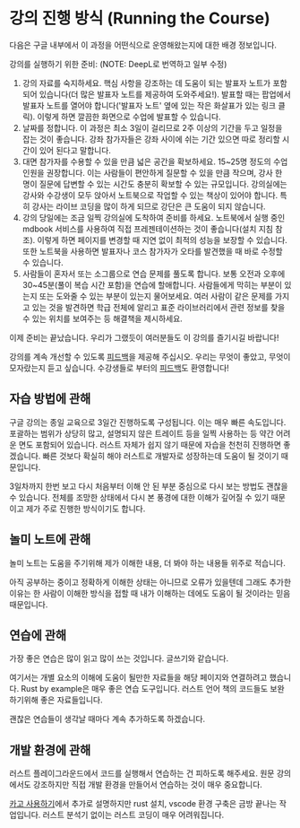 # 강의 진행 방식 (Running the Course)

다음은 구글 내부에서 이 과정을 어떤식으로 운영해왔는지에 대한 배경 정보입니다.

강의를 실행하기 위한 준비: (NOTE: DeepL로 번역하고 일부 수정)

1. 강의 자료를 숙지하세요. 핵심 사항을 강조하는 데 도움이 되는 발표자 노트가 포함되어 있습니다(더 많은 발표자 노트를 제공하여 도와주세요!). 발표할 때는 팝업에서 발표자 노트를 열어야 합니다('발표자 노트' 옆에 있는 작은 화살표가 있는 링크 클릭). 이렇게 하면 깔끔한 화면으로 수업에 발표할 수 있습니다.
2. 날짜를 정합니다. 이 과정은 최소 3일이 걸리므로 2주 이상의 기간을 두고 일정을 잡는 것이 좋습니다. 강좌 참가자들은 강좌 사이에 쉬는 기간 있으면 따로 정리할 시간이 있어 된다고 말합니다.
3. 대면 참가자를 수용할 수 있을 만큼 넓은 공간을 확보하세요. 15\~25명 정도의 수업 인원을 권장합니다. 이는 사람들이 편안하게 질문할 수 있을 만큼 작으며, 강사 한 명이 질문에 답변할 수 있는 시간도 충분히 확보할 수 있는 규모입니다. 강의실에는 강사와 수강생이 모두 앉아서 노트북으로 작업할 수 있는 책상이 있어야 합니다. 특히 강사는 라이브 코딩을 많이 하게 되므로 강단은 큰 도움이 되지 않습니다.
4. 강의 당일에는 조금 일찍 강의실에 도착하여 준비를 하세요. 노트북에서 실행 중인 mdbook 서비스를 사용하여 직접 프레젠테이션하는 것이 좋습니다(설치 지침 참조). 이렇게 하면 페이지를 변경할 때 지연 없이 최적의 성능을 보장할 수 있습니다. 또한 노트북을 사용하면 발표자나 코스 참가자가 오타를 발견했을 때 바로 수정할 수 있습니다.
5. 사람들이 혼자서 또는 소그룹으로 연습 문제를 풀도록 합니다. 보통 오전과 오후에 30\~45분(풀이 복습 시간 포함)을 연습에 할애합니다. 사람들에게 막히는 부분이 있는지 또는 도와줄 수 있는 부분이 있는지 물어보세요. 여러 사람이 같은 문제를 가지고 있는 것을 발견하면 학급 전체에 알리고 표준 라이브러리에서 관련 정보를 찾을 수 있는 위치를 보여주는 등 해결책을 제시하세요.

이제 준비는 끝났습니다. 우리가 그랬듯이 여러분들도 이 강의를 즐기시길 바랍니다!

강의를 계속 개선할 수 있도록 [피드백](https://github.com/google/comprehensive-rust/discussions/86)을 제공해 주십시오. 우리는 무엇이 좋았고, 무엇이 모자랐는지 듣고 싶습니다. 수강생들로 부터의 [피드백](https://github.com/google/comprehensive-rust/discussions/100)도 환영합니다!

## 자습 방법에 관해&#x20;

구글 강의는 종일 교육으로 3일간 진행하도록 구성됩니다. 이는 매우 빠른 속도입니다. 포괄하는 범위가 상당히 많고, 설명되지 않은 트레이트 등을 일찍 사용하는 등 약간 어려운 면도 포함되어 있습니다. 러스트 자체가 쉽지 않기 때문에 자습을 천천히 진행하면 좋겠습니다. 빠른 것보다 확실히 해야 러스트로 개발자로 성장하는데 도움이 될 것이기 때문입니다.&#x20;

3일차까지 한번 보고 다시 처음부터 이해 안 된 부분 중심으로 다시 보는 방법도 괜찮을 수 있습니다. 전체를 조망한 상태에서 다시 본 풍경에 대한 이해가 깊어질 수 있기 때문이고 제가 주로 진행한 방식이기도 합니다.&#x20;

## 놀미 노트에 관해

놀미 노트는 도움을 주기위해 제가 이해한 내용, 더 봐야 하는 내용들 위주로 적습니다.&#x20;

아직 공부하는 중이고 정확하게 이해한 상태는 아니므로 오류가 있을텐데 그래도 추가한 이유는 한 사람이 이해한 방식을 접할 때 내가 이해하는 데에도 도움이 될 것이라는 믿음 때문입니다.

## 연습에 관해

가장 좋은 연습은 많이 읽고 많이 쓰는 것입니다. 글쓰기와 같습니다.&#x20;

여기서는 개별 요소의 이해에 도움이 될만한 자료들을 해당 페이지와 연결하려고 했습니다. Rust by example은 매우 좋은 연습 도구입니다. 러스트 언어 책의 코드들도 보완하기위해 좋은 자료들입니다.

괜찮은 연습들이 생각날 때마다 계속 추가하도록 하겠습니다.

## 개발 환경에 관해

러스트 플레이그라운드에서 코드를 실행해서 연습하는 건 피하도록 해주세요. 원문 강의에서도 강조하지만 직접 개발 환경을 만들어서 연습하는 것이 매우 중요합니다.&#x20;

[카고 사용하기](../cargo/)에서 추가로 설명하지만 rust 설치, vscode 환경 구축은 금방 끝나는 작업입니다. 러스트 분석기 없이는 러스트 코딩이 매우 어려워집니다.&#x20;


